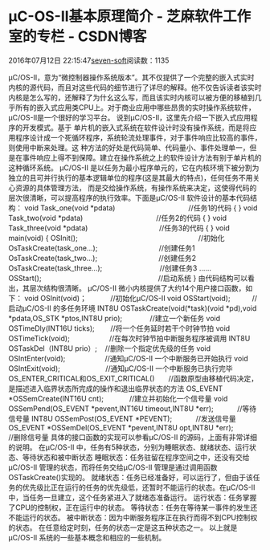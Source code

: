 
# μC-OS-II基本原理简介 -  芝麻软件工作室的专栏 - CSDN博客


2016年07月12日 22:15:47[seven-soft](https://me.csdn.net/softn)阅读数：1135


μC/OS-II，意为“微控制器操作系统版本”。其不仅提供了一个完整的嵌入式实时 内核的源代码，而且对这些代码的细节进行了详尽的解释。他不仅告诉读者该实时内核是怎么写的，还解释了为什幺这么写，而且该实时内核可以被方便的移植到几 乎所有的嵌入式应用类CPU上。对于商业应用中哪些昂贵的实时操作系统软件，μC/OS-II是一个很好的学习平台。
说到μC/OS-II，这里先介绍一下嵌入式应用程序的开发模式。基于 单片机的嵌入式系统在软件设计时没有操作系统，而是将应用程序设计成一个死循环程序，系统轮流处理事件，对于事件响应比较高的事件，则使用中断来处理。这 种方法的好处是代码简单、代码量小、事件处理单一，但是在事件响应上得不到保障。建立在操作系统之上的软件设计方法有别于单片机的这种循环系统。 μC/OS-II 是以任务为最小程序单元的，它在内核环境下被分割为独立的且可并行执行的基本逻辑单位的程序(这是其最大的特点)，任何任务不用关心资源的具体管理方法，
 而是交给操作系统，有操作系统来决定，这使得代码的层次很清晰，可以提高程序的执行效率。下面是μC/OS-II 软件设计的基本代码结构：
void Task_one(void *pdata)                                     //任务1的代码
{
}
void Task_two(void *pdata)                                     //任务2的代码
{
}
void Task_three(void *pdata)                                    //任务3的代码
{
}
void main(void)
{
OSInit();                                                             //初始化
OsTaskCreate(task_one...);                               //创建任务1
OsTaskCreate(task_two...);                               //创建任务2
OsTaskCreate(task_three...);                             //创建任务3
......
OSStart();                                                           //启动系统
}
由代码结构可以看出，其层次结构很清晰。
μC/OS-II 微小内核提供了大约14个用户接口函数，如下：
void OSInit(void)；            //初始化μC/OS-II
void OSStart(void);           //启动μC/OS-II 的多任务环境
INT8U OSTaskCreate(void(*task)(void *pd),void *pdata,OS_STK *ptos,INT8U prio);              //建立一个新任务
void OSTimeDly(INT16U ticks);        //将一个任务延时若干个时钟节拍
void OSTimeTick(void);                    //在每次时钟节拍中断服务程序被调用
INT8U OSTaskDel（INT8U prio）;    //删除一个指定优先级的任务
void OSIntEnter(void);                    //通知μC/OS-II 一个中断服务已开始执行
void OSIntExit(void);                       //通知μC/OS-II 一个中断服务已执行完毕
OS_ENTER_CRITICAL和OS_EXIT_CRITICAL()       //函数原型由移植代码决定，是描述进入临界状态所完成的操作和退出临界状态的方法
OS_EVENT *OSSemCreate(INT16U cnt);             //建立并初始化一个信号量
void OSSemPend(OS_EVENT *pevent,INT16U timeout,INT8U *err);            //等待信号量
INT8U OSSemPost(OS_EVENT *PEVENT);            //发送信号量
OS_EVENT *OSSemDel(OS_EVENT *pevent,INT8U opt,INT8U *err);            //删除信号量
具体的接口函数的实现可以参看μC/OS-II 的源码，上面有非常详细的说明。
在μC/OS-II 中，任务有5种状态，分别为睡眠状态、就绪状态、运行状态、等待状态和被中断状态
睡眠状态：任务驻留在程序空间之中，还没有交给μC/OS-II 管理的状态，而将任务交给μC/OS-II 管理是通过调用函数OSTaskCreate()实现的。
就绪状态：任务已经准备好，可以运行了，但由于该任务的优先级比正在运行的任务的优先级低，还暂时不能运行的状态。在μC/OS-II 中，当任务一旦建立，这个任务紧进入了就绪态准备运行。
运行状态：任务掌握了CPU的控制权，正在运行中的状态。
等待状态：任务在等待某一事件的发生还不能运行的状态。
被中断状态：因为中断服务程序正在执行而得不到CPU控制权的状态。
在任意给定时刻，任务的状态一定是这五种状态之一。
以上就是μC/OS-II 系统的一些基本概念和相应的一些机制。

